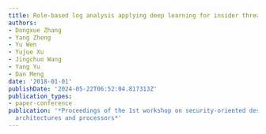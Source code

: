 ```yaml
---
title: Role-based log analysis applying deep learning for insider threat detection
authors:
- Dongxue Zhang
- Yang Zheng
- Yu Wen
- Yujue Xu
- Jingchuo Wang
- Yang Yu
- Dan Meng
date: '2018-01-01'
publishDate: '2024-05-22T06:52:04.817313Z'
publication_types:
- paper-conference
publication: '*Proceedings of the 1st workshop on security-oriented designs of computer
  architectures and processors*'
---
```

